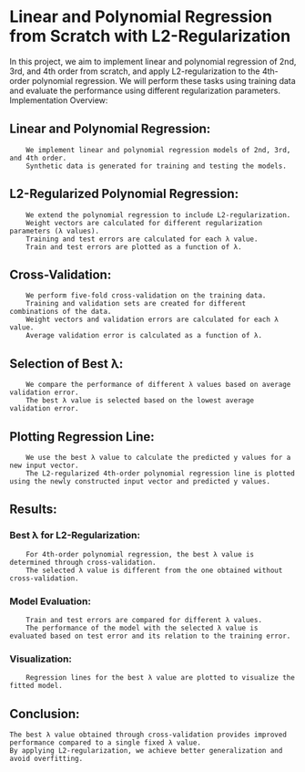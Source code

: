 # Linear and Polynomial Regression from Scratch with L2-Regularization

In this project, we aim to implement linear and polynomial regression of 2nd, 3rd, and 4th order from scratch, and apply L2-regularization to the 4th-order polynomial regression. We will perform these tasks using training data and evaluate the performance using different regularization parameters.
Implementation Overview:

## Linear and Polynomial Regression:
        We implement linear and polynomial regression models of 2nd, 3rd, and 4th order.
        Synthetic data is generated for training and testing the models.

## L2-Regularized Polynomial Regression:
        We extend the polynomial regression to include L2-regularization.
        Weight vectors are calculated for different regularization parameters (λ values).
        Training and test errors are calculated for each λ value.
        Train and test errors are plotted as a function of λ.

## Cross-Validation:
        We perform five-fold cross-validation on the training data.
        Training and validation sets are created for different combinations of the data.
        Weight vectors and validation errors are calculated for each λ value.
        Average validation error is calculated as a function of λ.

## Selection of Best λ:
        We compare the performance of different λ values based on average validation error.
        The best λ value is selected based on the lowest average validation error.

## Plotting Regression Line:
        We use the best λ value to calculate the predicted y values for a new input vector.
        The L2-regularized 4th-order polynomial regression line is plotted using the newly constructed input vector and predicted y values.

## Results:

### Best λ for L2-Regularization:
        For 4th-order polynomial regression, the best λ value is determined through cross-validation.
        The selected λ value is different from the one obtained without cross-validation.

### Model Evaluation:
        Train and test errors are compared for different λ values.
        The performance of the model with the selected λ value is evaluated based on test error and its relation to the training error.

### Visualization:
        Regression lines for the best λ value are plotted to visualize the fitted model.

## Conclusion:

    The best λ value obtained through cross-validation provides improved performance compared to a single fixed λ value.
    By applying L2-regularization, we achieve better generalization and avoid overfitting.

